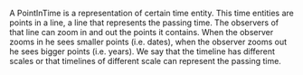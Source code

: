 A PointInTime is a representation of certain time entity. This time entities are points in a line, a line that represents the passing time. The observers of that line can zoom in and out the points it contains. When the observer zooms in he sees smaller points (i.e. dates), when the observer zooms out he sees bigger points (i.e. years). We say that the timeline has different scales or that timelines of different scale can represent the passing time.
